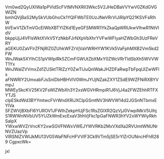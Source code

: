 Vm0wd2QyUXlWa1pPVldScFVtMVNXRll3Wkc5V2JHeDBaVVYwV0ZKdGVGWlZN
bmhQVjBaS2MySkVUbGhoCk1YQlFWbTE0UzJNeVRrVlJiRlpYQ21KSVFsRlhW
bVEwV1ZkTmVGcElWbXBTYlZKd1EyeGFSMWR1YkZkaQpWRUkwVlhwR1NtVldV
bkppUjJ4VFlsWktXVkV5YzNkbFJrNXpVbXhrYVFwWFIyaHZWbGh3UzFReVRY
aGEKU0ZaVFlrZFNjRlZ0ZUhkWFZrVjVaVWRHYW1KVk5VaFphMXB2Vm5kd2FW
WnJWak5XYlhCS1pVWlplRk5ZCmFGWUtZbXMxY0ZWcVRrTldSbXh5WVVWT1Yx
WnJWalZVVmxZd1ZUSktTRlZzY0ZwTlJuQnlWakJHZDFaRwpTbFpqUlZwWFls
aFNWRlY2UmxabFJsSnlDbHBHVlV0WmJYUjNZakZXY1ZSdE9WZFNiRXBYVmpJ
MWEySkcKV25KV2FsWlZWbXh3Y2xsWGVHRmpiR1J6VjJ4a2FWZEhhRTFXYTJS
clpESkdWd3BYYmtwcFVrWndXRlJXClpGSmtNV3hWVW14d2JGSnNTbmxEYlVa
SFZWVjBXbFl6YUROV1JFWlhZekpHUjFSc1RsZGlXR2QzVjJ0VwpiMkV5Ulhj
S1RWWnNVbUV5YUZkWmExcExaV3hhVjFkc1pGaFNWR3hYV2xWYWIyRkhSalpX
YWxwWVZrVncKY2xwSGVFNWxVWEJYWVRKb2MxVXdXa2RVUmtWNUNrNVZUazVp
VlRSNlZVWlJkMU13VG5WaFNFcHFVVlF3Ck9VTm5jSE5rYlZrOUNncHFhR289
CgpxcWk=

jxl